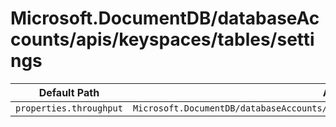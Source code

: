 # Microsoft.DocumentDB/databaseAccounts/apis/keyspaces/tables/settings

| Default Path | Alias |
|---|---|
| `properties.throughput` | `Microsoft.DocumentDB/databaseAccounts/apis/keyspaces/tables/settings/throughput` |

